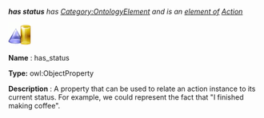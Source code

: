 ___has status__ 
 has
 [Category:OntologyElement](../../Category/OntologyElement "Category:OntologyElement") 
 and is an
 [element of](../../Property/ElementOf "Property:ElementOf") 
[Action](../../Submissions/Action "Submissions:Action")_




  





[![ObjectProperty](../public/images/thumb/c/c3/ObjectProperty.gif/45px-ObjectProperty.gif)](../../Image/ObjectProperty.gif "ObjectProperty")


__Name__ 
 : has\_status
 



__Type:__ 
 owl:ObjectProperty
 



__Description__ 
 : A property that can be used to relate an action instance to its current status. For example, we could represent the fact that "I finished making coffee".